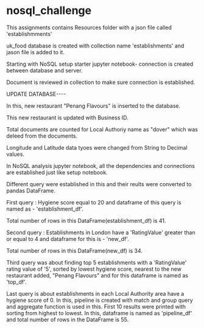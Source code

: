 # nosql_challenge

This assignments contains Resources folder with a json file called 'establishmments'

uk_food database is created with collection name 'establishments' and jason file is added to it.

Starting with NoSQL setup starter jupyter notebook- connection is created between database and server.

Document is reviewed in collection to make sure connection is established.

UPDATE DATABASE----

In this, new restaurant "Penang Flavours" is inserted to the database.

This new restaurant is updated with Business ID.

Total documents are counted for Local Authoriy name as "dover" which was deleed from the documents.

Longitude and Latitude data tyoes were changed from String to Decimal values.

In NoSQL analysis jupyter notebook, all the dependencies and connections are established just like setup notebook.

Different query were established in this and their reults were converted to pandas DataFrame.

First query : Hygiene score equal to 20 and dataframe of this query is named as - 'establishment_df'.

Total number of rows in this DataFrame(establishment_df) is 41.

Second query : Establishments in London have a 'RatingValue' greater than or equal to 4 and dataframe for this is - 'new_df'.

Total number of rows in this DataFrame(new_df) is 34.

Third query was about finding top 5 establishments with a 'RatingValue' rating value of '5', sorted by lowest hygiene score, nearest to the new restaurant added, "Penang Flavours" and for this dataframe is named as 'top_df'.

Last query is about establishments in each Local Authority area have a hygiene score of 0.  In this, pipeline is created with match and group query and aggregate function is used in this. First 10 results were printed with sorting from highest to lowest.
In this, dataframe is named as 'pipeline_df' and total number of rows in the DataFrame is 55.
